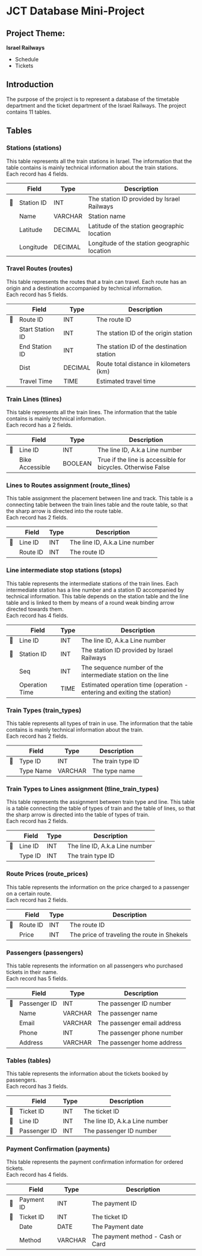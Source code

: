# JCT Database Mini-Project
## Project Theme:
**Israel Railways**
<ul>
  <li>Schedule</li>
  <li>Tickets</li>
</ul>

## Introduction
The purpose of the project is to represent a database of the timetable department and the ticket department of the Israel Railways.
The project contains 11 tables.

## Tables
### Stations (stations)
This table represents all the train stations in Israel. The information that the table contains is mainly technical information about the train stations.</br>
Each record has 4 fields.

‎ |‎ Field | Type |‎ Description
|---|---|---|---
:key: | Station ID | INT | The station ID provided by Israel Railways
|| Name | VARCHAR | Station name
|| Latitude | DECIMAL | Latitude of the station geographic location
|| Longitude | DECIMAL | Longitude of the station geographic location

### Travel Routes (routes)
This table represents the routes that a train can travel. Each route has an origin and a destination accompanied by technical information.</br>
Each record has 5 fields.

‎ |‎ Field | Type |‎ Description
|---|---|---|---
:key: | Route ID | INT | The route ID
|| Start Station ID | INT | The station ID of the origin station
|| End Station ID | INT | The station ID of the destination station
|| Dist | DECIMAL | Route total distance in kilometers (km)
|| Travel Time | TIME | Estimated travel time

### Train Lines (tlines)
This table represents all the train lines. The information that the table contains is mainly technical information.</br>
Each record has a 2 fields.

‎ |‎ Field | Type |‎ Description
|---|---|---|---
:key: | Line ID | INT | The line ID, A.k.a Line number
|| Bike Accessible | BOOLEAN | True if the line is accessible for bicycles. Otherwise False

### Lines to Routes assignment (route_tlines)
This table assignment the placement between line and track.
This table is a connecting table between the train lines table and the route table, so that the sharp arrow is directed into the route table.</br>
Each record has 2 fields.

‎ |‎ Field | Type |‎ Description
|---|---|---|---
:key: | Line ID | INT | The line ID, A.k.a Line number
|| Route ID | INT | The route ID

### Line intermediate stop stations (stops)
This table represents the intermediate stations of the train lines. Each intermediate station has a line number and a station ID accompanied by technical information.
This table depends on the station table and the line table and is linked to them by means of a round weak binding arrow directed towards them.</br>
Each record has 4 fields.

‎ |‎ Field | Type |‎ Description
|---|---|---|---
:key: | Line ID | INT | The line ID, A.k.a Line number
:key: | Station ID | INT | The station ID provided by Israel Railways
|| Seq | INT | The sequence number of the intermediate station on the line
|| Operation Time | TIME | Estimated operation time (operation - entering and exiting the station)

### Train Types (train_types)
This table represents all types of train in use. The information that the table contains is mainly technical information about the train.</br>
Each record has 2 fields.

‎ |‎ Field | Type |‎ Description
|---|---|---|---
:key: | Type ID | INT | The train type ID
|| Type Name | VARCHAR | The type name

### Train Types to Lines assignment (tline_train_types)
This table represents the assignment between train type and line.
This table is a table connecting the table of types of train and the table of lines, so that the sharp arrow is directed into the table of types of train.</br>
Each record has 2 fields.

‎ |‎ Field | Type |‎ Description
|---|---|---|---
:key: | Line ID | INT | The line ID, A.k.a Line number
|| Type ID | INT | The train type ID

### Route Prices (route_prices)
This table represents the information on the price charged to a passenger on a certain route.</br>
Each record has 2 fields.

‎ |‎ Field | Type |‎ Description
|---|---|---|---
:key: | Route ID | INT | The route ID
|| Price | INT | The price of traveling the route in Shekels

### Passengers (passengers)
This table represents the information on all passengers who purchased tickets in their name.</br>
Each record has 5 fields.

‎ |‎ Field | Type |‎ Description
|---|---|---|---
:key: | Passenger ID | INT | The passenger ID number
|| Name | VARCHAR | The passenger name
|| Email | VARCHAR | The passenger email address
|| Phone | INT | The passenger phone number
|| Address | VARCHAR | The passenger home address

### Tables (tables)
This table represents the information about the tickets booked by passengers.</br>
Each record has 3 fields.

‎ |‎ Field | Type |‎ Description
|---|---|---|---
:key: | Ticket ID | INT | The ticket ID
:key: | Line ID | INT | The line ID, A.k.a Line number
:key: | Passenger ID | INT | The passenger ID number

### Payment Confirmation (payments)
This table represents the payment confirmation information for ordered tickets.</br>
Each record has 4 fields.

‎ |‎ Field | Type |‎ Description
|---|---|---|---
:key: | Payment ID | INT | The payment ID
:key: | Ticket ID | INT | The ticket ID
|| Date | DATE | The Payment date
|| Method | VARCHAR | The payment method - Cash or Card
